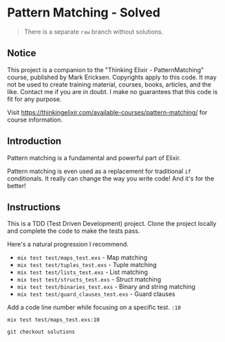 # Pattern Matching - Solved

> There is a separate `raw` branch without solutions.

## Notice

This project is a companion to the "Thinking Elixir - PatternMatching" course,
published by Mark Ericksen. Copyrights apply to this code. It may not be used to
create training material, courses, books, articles, and the like. Contact me if
you are in doubt. I make no guarantees that this code is fit for any purpose.

Visit https://thinkingelixir.com/available-courses/pattern-matching/ for course
information.

## Introduction

Pattern matching is a fundamental and powerful part of Elixir.

Pattern matching is even used as a replacement for traditional `if` conditionals. It really can change the way you write code! And it's for the better!

## Instructions

This is a TDD (Test Driven Development) project. Clone the project locally and complete the code to make the tests pass.

Here's a natural progression I recommend.

- `mix test test/maps_test.exs` - Map matching
- `mix test test/tuples_test.exs` - Tuple matching
- `mix test test/lists_test.exs` - List matching
- `mix test test/structs_test.exs` - Struct matching
- `mix test test/binaries_test.exs` - Binary and string matching
- `mix test test/guard_clauses_test.exs` - Guard clauses

Add a code line number while focusing on a specific test. `:10`

```
mix test test/maps_test.exs:10
```

```
git checkout solutions
```
